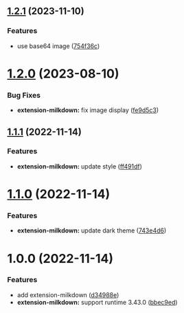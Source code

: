 ## [1.2.1](https://github.com/purocean/yank-note-extension/compare/extension-milkdown-1.2.0...extension-milkdown-1.2.1) (2023-11-10)


### Features

* use base64 image ([754f36c](https://github.com/purocean/yank-note-extension/commit/754f36c8da832dadff392c1df9bd79b7921acfe0))



# [1.2.0](https://github.com/purocean/yank-note-extension/compare/extension-milkdown-1.1.1...extension-milkdown-1.2.0) (2023-08-10)


### Bug Fixes

* **extension-milkdown:** fix image display ([fe9d5c3](https://github.com/purocean/yank-note-extension/commit/fe9d5c36463a1c4e85dcccc7779f2a4a718cc2a4))



## [1.1.1](https://github.com/purocean/yank-note-extension/compare/extension-milkdown-1.1.0...extension-milkdown-1.1.1) (2022-11-14)


### Features

* **extension-milkdown:** update style ([ff491df](https://github.com/purocean/yank-note-extension/commit/ff491df7e2dd9c16e47cba37272b928acad2df47))



# [1.1.0](https://github.com/purocean/yank-note-extension/compare/extension-milkdown-1.0.0...extension-milkdown-1.1.0) (2022-11-14)


### Features

* **extension-milkdown:** update dark theme ([743e4d6](https://github.com/purocean/yank-note-extension/commit/743e4d66dd90e85787cc150b011169533bdac67a))



# 1.0.0 (2022-11-14)


### Features

* add extension-milkdown ([d34988e](https://github.com/purocean/yank-note-extension/commit/d34988eff493c97952594a06881ae1155bf983fb))
* **extension-milkdown:** support runtime 3.43.0 ([bbec9ed](https://github.com/purocean/yank-note-extension/commit/bbec9ed6ca17bb265e819fb2a3616ef6efa6dbb1))



